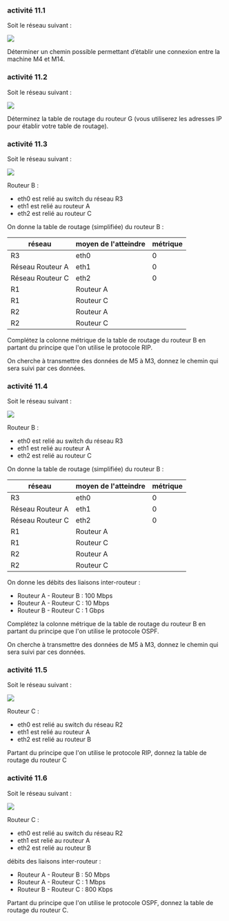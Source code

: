 ### activité 11.1

Soit le réseau suivant :

![](img/c11c_1.png)

Déterminer un chemin possible permettant d’établir une connexion entre la machine M4 et M14.

### activité 11.2

Soit le réseau suivant :

![](img/c11c_3.jpg)

Déterminez la table de routage du routeur G (vous utiliserez les adresses IP pour établir votre table de routage).

### activité 11.3

Soit le réseau suivant : 

![](img/c11a_1.png)

Routeur B :

- eth0 est relié au switch du réseau R3
- eth1 est relié au routeur A
- eth2 est relié au routeur C

On donne la table de routage (simplifiée) du routeur B :

| réseau | moyen de l'atteindre | métrique |
| --- | --- | --- |
|R3|eth0|0|
|Réseau Routeur A|eth1|0|
|Réseau Routeur C|eth2|0|
|R1|Routeur A||
|R1|Routeur C||
|R2|Routeur A||
|R2|Routeur C||

Complétez la colonne métrique de la table de routage du routeur B en partant du principe que l'on utilise le protocole RIP.

On cherche à transmettre des données de M5 à M3, donnez le chemin qui sera suivi par ces données.

### activité 11.4

Soit le réseau suivant : 

![](img/c11a_1.png)

Routeur B :

- eth0 est relié au switch du réseau R3
- eth1 est relié au routeur A
- eth2 est relié au routeur C

On donne la table de routage (simplifiée) du routeur B :

| réseau | moyen de l'atteindre | métrique |
| --- | --- | --- |
|R3|eth0|0|
|Réseau Routeur A|eth1|0|
|Réseau Routeur C|eth2|0|
|R1|Routeur A||
|R1|Routeur C||
|R2|Routeur A||
|R2|Routeur C||

On donne les débits des liaisons inter-routeur :

- Routeur A - Routeur B : 100 Mbps
- Routeur A - Routeur C : 10 Mbps
- Routeur B - Routeur C : 1 Gbps

Complétez la colonne métrique de la table de routage du routeur B en partant du principe que l'on utilise le protocole OSPF.

On cherche à transmettre des données de M5 à M3, donnez le chemin qui sera suivi par ces données.

### activité 11.5

Soit le réseau suivant : 

![](img/c11a_1.png)

Routeur C :

- eth0 est relié au switch du réseau R2
- eth1 est relié au routeur A
- eth2 est relié au routeur B

Partant du principe que l'on utilise le protocole RIP, donnez la table de routage du routeur C

### activité 11.6

Soit le réseau suivant : 

![](img/c11a_1.png)

Routeur C :

- eth0 est relié au switch du réseau R2
- eth1 est relié au routeur A
- eth2 est relié au routeur B

débits des liaisons inter-routeur :

- Routeur A - Routeur B : 50 Mbps
- Routeur A - Routeur C : 1 Mbps
- Routeur B - Routeur C : 800 Kbps

Partant du principe que l'on utilise le protocole OSPF, donnez la table de routage du routeur C.